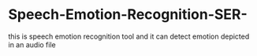# Speech-Emotion-Recognition-SER-
this is speech emotion recognition tool and it can detect emotion depicted in an audio file
